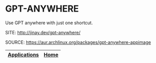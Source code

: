 # GPT-ANYWHERE

 Use GPT anywhere with just one shortcut.

 SITE: http://jinay.dev/gpt-anywhere/

 SOURCE: https://aur.archlinux.org/packages/gpt-anywhere-appimage

 | [Applications](https://portable-linux-apps.github.io/apps.html) | [Home](https://portable-linux-apps.github.io)
 | --- | --- |
